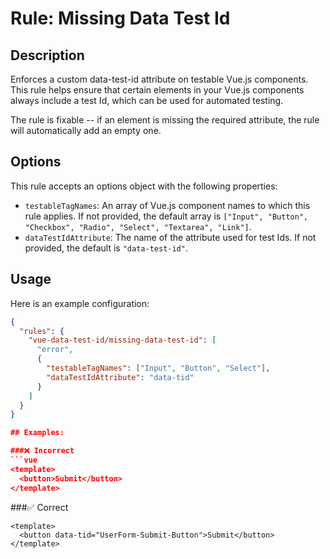 # Rule: Missing Data Test Id

## Description

Enforces a custom data-test-id attribute on testable Vue.js components. This rule helps ensure that certain elements in your Vue.js components always include a test Id, which can be used for automated testing.

The rule is fixable -- if an element is missing the required attribute, the rule will automatically add an empty one.

## Options

This rule accepts an options object with the following properties:

- `testableTagNames`: An array of Vue.js component names to which this rule applies. If not provided, the default array is `["Input", "Button", "Checkbox", "Radio", "Select", "Textarea", "Link"]`.
- `dataTestIdAttribute`: The name of the attribute used for test Ids. If not provided, the default is `"data-test-id"`.

## Usage

Here is an example configuration:

```json
{
  "rules": {
    "vue-data-test-id/missing-data-test-id": [
      "error",
      {
        "testableTagNames": ["Input", "Button", "Select"],
        "dataTestIdAttribute": "data-tid"
      }
    ]
  }
}

## Examples:

###❌ Incorrect
```vue
<template>
  <button>Submit</button>
</template>
```

###✅ Correct

```vue
<template>
  <button data-tid="UserForm-Submit-Button">Submit</button>
</template>
```
